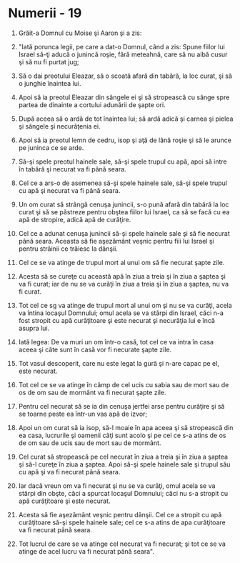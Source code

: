 # Numerii - 19

1. Grăit-a Domnul cu Moise şi Aaron şi a zis: 

2. "Iată porunca legii, pe care a dat-o Domnul, când a zis: Spune fiilor lui Israel să-ţi aducă o junincă roşie, fără meteahnă, care să nu aibă cusur şi să nu fi purtat jug; 

3. Să o dai preotului Eleazar, să o scoată afară din tabără, la loc curat, şi să o junghie înaintea lui. 

4. Apoi să ia preotul Eleazar din sângele ei şi să stropească cu sânge spre partea de dinainte a cortului adunării de şapte ori. 

5. După aceea să o ardă de tot înaintea lui; să ardă adică şi carnea şi pielea şi sângele şi necurăţenia ei. 

6. Apoi să ia preotul lemn de cedru, isop şi aţă de lână roşie şi să le arunce pe juninca ce se arde. 

7. Să-şi spele preotul hainele sale, să-şi spele trupul cu apă, apoi să intre în tabără şi necurat va fi până seara. 

8. Cel ce a ars-o de asemenea să-şi spele hainele sale, să-şi spele trupul cu apă şi necurat va fi până seara. 

9. Un om curat să strângă cenuşa junincii, s-o pună afară din tabără la loc curat şi să se păstreze pentru obştea fiilor lui Israel, ca să se facă cu ea apă de stropire, adică apă de curăţire. 

10. Cel ce a adunat cenuşa junincii să-şi spele hainele sale şi să fie necurat până seara. Aceasta să fie aşezământ veşnic pentru fiii lui Israel şi pentru străinii ce trăiesc la dânşii. 

11. Cel ce se va atinge de trupul mort al unui om să fie necurat şapte zile. 

12. Acesta să se cureţe cu această apă în ziua a treia şi în ziua a şaptea şi va fi curat; iar de nu se va curăţi în ziua a treia şi în ziua a şaptea, nu va fi curat. 

13. Tot cel ce sg va atinge de trupul mort al unui om şi nu se va curăţi, acela va întina locaşul Domnului; omul acela se va stârpi din Israel, căci n-a fost stropit cu apă curăţitoare şi este necurat şi necurăţia lui e încă asupra lui. 

14. Iată legea: De va muri un om într-o casă, tot cel ce va intra în casa aceea şi câte sunt în casă vor fi necurate şapte zile. 

15. Tot vasul descoperit, care nu este legat la gură şi n-are capac pe el, este necurat. 

16. Tot cel ce se va atinge în câmp de cel ucis cu sabia sau de mort sau de os de om sau de mormânt va fi necurat şapte zile. 

17. Pentru cel necurat să se ia din cenuşa jertfei arse pentru curăţire şi să se toarne peste ea într-un vas apă de izvor; 

18. Apoi un om curat să ia isop, să-l moaie în apa aceea şi să stropească din ea casa, lucrurile şi oamenii câţi sunt acolo şi pe cel ce s-a atins de os de om sau de ucis sau de mort sau de mormânt. 

19. Cel curat să stropească pe cel necurat în ziua a treia şi în ziua a şaptea şi să-l cureţe în ziua a şaptea. Apoi să-şi spele hainele sale şi trupul său cu apă şi va fi necurat până seara. 

20. Iar dacă vreun om va fi necurat şi nu se va curăţi, omul acela se va stârpi din obşte, căci a spurcat locaşul Domnului; căci nu s-a stropit cu apă curăţitoare şi este necurat. 

21. Acesta să fie aşezământ veşnic pentru dânşii. Cel ce a stropit cu apă curăţitoare să-şi spele hainele sale; cel ce s-a atins de apa curăţitoare va fi necurat până seara. 

22. Tot lucrul de care se va atinge cel necurat va fi necurat; şi tot ce se va atinge de acel lucru va fi necurat până seara". 

